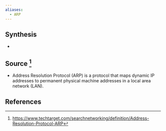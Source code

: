 ```yaml
---
aliases:
  - ARP
---
```

## Synthesis
- 
## Source [^1]
- Address Resolution Protocol (ARP) is a protocol that maps dynamic IP addresses to permanent physical machine addresses in a local area network (LAN).
## References

[^1]: https://www.techtarget.com/searchnetworking/definition/Address-Resolution-Protocol-ARP